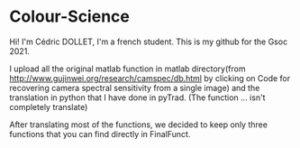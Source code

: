 # Colour-Science

Hi! I'm Cédric DOLLET, I'm a french student. 
This is my github for the Gsoc 2021.

I upload all the original matlab function in matlab directory(from http://www.gujinwei.org/research/camspec/db.html by clicking on Code for recovering camera spectral sensitivity from a single image) and the translation in python that I have done in pyTrad. (The function ... isn't completely translate)

After translating most of the functions, we decided to keep only three functions that you can find directly in FinalFunct.
